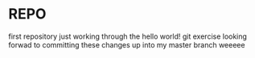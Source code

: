 # REPO
first repository
just working through the hello world! git exercise
looking forwad to committing these changes up into my master branch
weeeee
